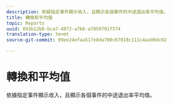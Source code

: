 ```yaml
---
description: 依據指定事件顯示收入，且顯示各個事件的中途退出率平均值。
title: 轉換和平均值
topic: Reports
uuid: 693b12b8-bca7-4972-a7b6-a7059701f574
translation-type: tm+mt
source-git-commit: 99ee24efaa517e8da700c67818c111c4aa90dc02

---
```



# 轉換和平均值

依據指定事件顯示收入，且顯示各個事件的中途退出率平均值。


